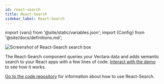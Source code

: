 ```yaml
---
id: react-search
title: React-Search
sidebar_label: React-Search
---
```


import {vars} from '@site/static/variables.json';
import {Config} from '@site/docs/definitions.md';

![Screenshot of React-Search search box](/img/react_search.jpg)

The React-Search component queries your Vectara data and adds semantic
search to your React apps with a few lines of code. [Interact with the
demo](https://vectara.github.io/react-search/) to see how it works.

[Go to the code repository](https://github.com/vectara/react-search) for information about
how to use React-Search.
